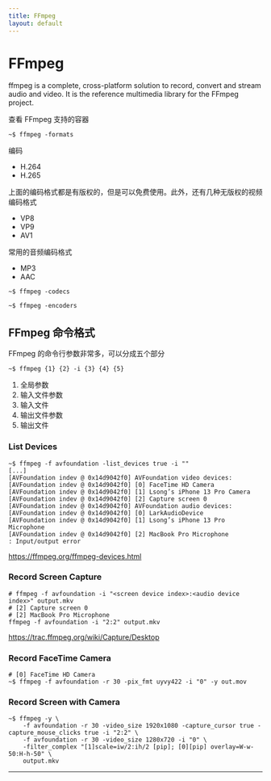 ```yaml
---
title: FFmpeg
layout: default
---
```


# FFmpeg

ffmpeg is a complete, cross-platform solution to record, convert and stream audio and video. It is the reference multimedia library for the FFmpeg project.

查看 FFmpeg 支持的容器

```shell
~$ ffmpeg -formats
```

编码

- H.264
- H.265

上面的编码格式都是有版权的，但是可以免费使用。此外，还有几种无版权的视频编码格式

- VP8
- VP9
- AV1

常用的音频编码格式

- MP3
- AAC

```shell
~$ ffmpeg -codecs
```

```shell
~$ ffmpeg -encoders
```

## FFmpeg 命令格式

FFmpeg 的命令行参数非常多，可以分成五个部分

```shell
~$ ffmpeg {1} {2} -i {3} {4} {5}
```

1. 全局参数
2. 输入文件参数
3. 输入文件
4. 输出文件参数
5. 输出文件

### List Devices

```shell
~$ ffmpeg -f avfoundation -list_devices true -i ""
[...]
[AVFoundation indev @ 0x14d9042f0] AVFoundation video devices:
[AVFoundation indev @ 0x14d9042f0] [0] FaceTime HD Camera
[AVFoundation indev @ 0x14d9042f0] [1] Lsong’s iPhone 13 Pro Camera
[AVFoundation indev @ 0x14d9042f0] [2] Capture screen 0
[AVFoundation indev @ 0x14d9042f0] AVFoundation audio devices:
[AVFoundation indev @ 0x14d9042f0] [0] LarkAudioDevice
[AVFoundation indev @ 0x14d9042f0] [1] Lsong’s iPhone 13 Pro Microphone
[AVFoundation indev @ 0x14d9042f0] [2] MacBook Pro Microphone
: Input/output error
```

https://ffmpeg.org/ffmpeg-devices.html

### Record Screen Capture

```shell
# ffmpeg -f avfoundation -i "<screen device index>:<audio device index>" output.mkv
# [2] Capture screen 0
# [2] MacBook Pro Microphone
ffmpeg -f avfoundation -i "2:2" output.mkv
```
https://trac.ffmpeg.org/wiki/Capture/Desktop

### Record FaceTime Camera

```shell
# [0] FaceTime HD Camera
~$ ffmpeg -f avfoundation -r 30 -pix_fmt uyvy422 -i "0" -y out.mov
```

### Record Screen with Camera

```shell
~$ ffmpeg -y \
	-f avfoundation -r 30 -video_size 1920x1080 -capture_cursor true -capture_mouse_clicks true -i "2:2" \
	-f avfoundation -r 30 -video_size 1280x720 -i "0" \
	-filter_complex "[1]scale=iw/2:ih/2 [pip]; [0][pip] overlay=W-w-50:H-h-50" \
	output.mkv
```

---
